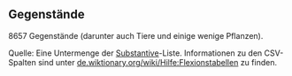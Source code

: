## Gegenstände

8657 Gegenstände (darunter auch Tiere und einige wenige Pflanzen).

Quelle: Eine Untermenge der [Substantive](https://textstelle.0x0a.li/de/Substantive)-Liste. Informationen zu den CSV-Spalten sind unter [de.wiktionary.org/wiki/Hilfe:Flexionstabellen](https://de.wiktionary.org/wiki/Hilfe:Flexionstabellen) zu finden.
